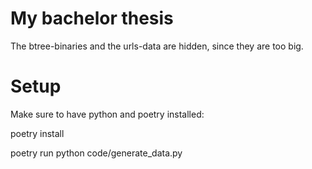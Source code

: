 # My bachelor thesis

The btree-binaries and the urls-data are hidden, since they are too big.

# Setup 
Make sure to have python and poetry installed: 

poetry install

poetry run python code/generate_data.py 